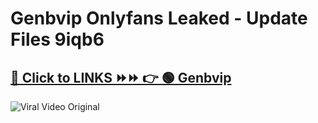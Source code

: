 
 # Genbvip Onlyfans Leaked - Update Files 9iqb6

## <h2><a href="https://clipsfans.com/Genbvip&ref=git">🔗 Click to LINKS ⏩⏩ 👉 🟢 Genbvip </a></h2>

<a href="https://clipsfans.com/Genbvip&ref=git" rel="nofollow" data-target="animated-image.originalLink"><img src="https://i.ibb.co.com/xMMVF88/686577567.gif" alt="Viral Video Original" style="max-width: 100%; display: inline-block;" data-target="animated-image.originalImage"></a>

